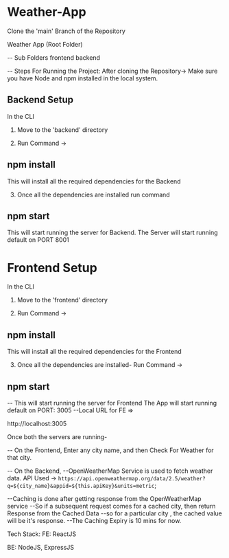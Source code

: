 # Weather-App

Clone the 'main' Branch of the Repository

Weather App (Root Folder)

-- Sub Folders
frontend
backend

-- Steps For Running the Project:
After cloning the Repository->
Make sure you have Node and npm installed in the local system.

## Backend Setup

In the CLI

1. Move to the 'backend' directory

2. Run Command ->

## npm install

This will install all the required dependencies for the Backend

3. Once all the dependencies are installed run command

## npm start

This will start running the server for Backend.
The Server will start running default on PORT 8001

# Frontend Setup

In the CLI

1. Move to the 'frontend' directory

2. Run Command ->

## npm install

This will install all the required dependencies for the Frontend

3. Once all the dependencies are installed-
   Run Command ->

## npm start

-- This will start running the server for Frontend
The App will start running default on PORT: 3005
--Local URL for FE =>

http://localhost:3005

Once both the servers are running-

-- On the Frontend,
Enter any city name, and then Check For Weather for that city.

-- On the Backend,
--OpenWeatherMap Service is used to fetch weather data.
API Used ->
`https://api.openweathermap.org/data/2.5/weather?q=${city_name}&appid=${this.apiKey}&units=metric`;

--Caching is done after getting response from the OpenWeatherMap service
--So if a subsequent request comes for a cached city, then return Response from the Cached Data
--so for a particular city , the cached value will be it's response.
--The Caching Expiry is 10 mins for now.

Tech Stack:
FE: ReactJS

BE: NodeJS, ExpressJS
